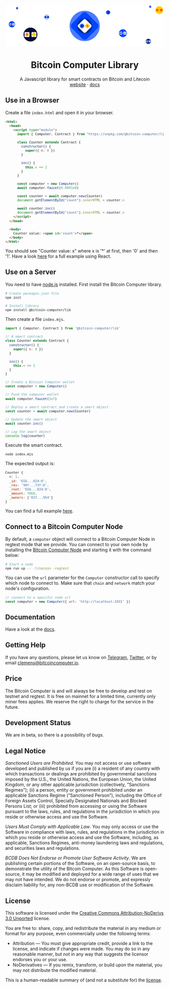 <div align="center">
  <img src="./imgs/bitcoin-computer-lib@1x.png" alt="bitcoin-computer-logo" border="0" style="max-height: 180px"/>
  <h1>Bitcoin Computer Library</h1>
  <p>
    A Javascript library for smart contracts on Bitcoin and Litecoin<br />
    <a href="http://bitcoincomputer.io/">website</a> &#183; <a href="http://docs.bitcoincomputer.io/">docs</a>
  </p>
</div>

## Use in a Browser

Create a file `index.html` and open it in your browser.

<font size=1>

```html
<html>
  <head>
    <script type="module">
      import { Computer, Contract } from "https://unpkg.com/@bitcoin-computer/lib/dist/bc-lib.browser.min.mjs";

      class Counter extends Contract {
        constructor() {
          super({ n: 0 })
        }

        inc() {
          this.n += 1
        }
      }

      const computer = new Computer()
      await computer.faucet(0.0001e8)

      const counter = await computer.new(Counter)
      document.getElementById("count").innerHTML = counter.n

      await counter.inc()
      document.getElementById("count").innerHTML = counter.n
    </script>
  </head>

  <body>
    Counter value: <span id='count'>*</span>
  </body>
</html>
```

</font>

You should see "Counter value: x" where x is '*' at first, then '0' and then '1'. Have a look [here](https://github.com/bitcoin-computer/monorepo/tree/main/packages/cra-template#readme) for a full example using React.

## Use on a Server

You need to have [node.js](https://nodejs.org/en/) installed. First install the Bitcoin Computer library.

<font size=1>

```bash
# Create packages.json file
npm init

# Install library
npm install @bitcoin-computer/lib
```

</font>

Then create a file `index.mjs`.

<font size=1>

```js
import { Computer, Contract } from '@bitcoin-computer/lib'

// A smart contract
class Counter extends Contract {
  constructor() {
    super({ n: 0 })
  }

  inc() {
    this.n += 1
  }
}

// Create a Bitcoin Computer wallet
const computer = new Computer()

// Fund the computer wallet
await computer.faucet(1e7)

// Deploy a smart contract and create a smart object
const counter = await computer.new(Counter)

// Update the smart object
await counter.inc()

// Log the smart object
console.log(counter)
```

</font>

Execute the smart contract.

<font size=1>

```bash
node index.mjs
```

</font>

The expected output is:

<font size=1>

```js
Counter {
  n: 1,
  _id: '656...024:0',
  _rev: '90f...73f:0',
  _root: '656...024:0',
  _amount: 7860,
  _owners: ['037...954']
}
```

</font>

You can find a full example [here](https://github.com/bitcoin-computer/monorepo/tree/main/packages/nodejs-template#readme).

## Connect to a Bitcoin Computer Node

By default, a `computer` object will connect to a Bitcoin Computer Node in regtest mode that we provide. You can connect to your own node by installing the [Bitcoin Computer Node](https://github.com/bitcoin-computer/monorepo/tree/main/packages/node#readme) and starting it with the command below:

<font size=1>

```bash
# Start a node
npm run up -- -litecoin -regtest
```

</font>

You can use the `url` parameter for the `Computer` constructor call to specify which node to connect to. Make sure that `chain` and `network` match your node's configuration.

<font size=1>

```js
// connect to a specific node url
const computer = new Computer({ url: 'http://localhost:1031' })
```

</font>

## Documentation

Have a look at the [docs](https://docs.bitcoincomputer.io/).

## Getting Help

If you have any questions, please let us know on <a href="https://t.me/thebitcoincomputer" target="_blank">Telegram</a>, <a href="https://twitter.com/TheBitcoinToken" target="_blank">Twitter</a>, or by email clemens@bitcoincomputer.io.

## Price

The Bitcoin Computer is and will always be free to develop and test on testnet and regtest. It is free on mainnet for a limited time, currently only miner fees applies. We reserve the right to charge for the service in the future.

## Development Status

We are in beta, so there is a possibility of bugs.

## Legal Notice

*Sanctioned Users are Prohibited*. You may not access or use software developed and published by us if you are (i) a resident of any country with which transactions or dealings are prohibited by governmental sanctions imposed by the U.S., the United Nations, the European Union, the United Kingdom, or any other applicable jurisdiction (collectively, “Sanctions Regimes”); (ii) a person, entity or government prohibited under an applicable Sanctions Regime (“Sanctioned Person”), including the Office of Foreign Assets Control, Specially Designated Nationals and Blocked Persons List; or (iii) prohibited from accessing or using the Software pursuant to the laws, rules, and regulations in the jurisdiction in which you reside or otherwise access and use the Software.

*Users Must Comply with Applicable Law*. You may only access or use the Software in compliance with laws, rules, and regulations in the jurisdiction in which you reside or otherwise access and use the Software, including, as applicable, Sanctions Regimes, anti-money laundering laws and regulations, and securities laws and regulations.

*BCDB Does Not Endorse or Promote User Software Activity*.  We are publishing certain portions of the Software, on an open-source basis, to demonstrate the utility of the Bitcoin Computer.  As this Software is open-source, it may be modified and deployed for a wide range of uses that we may not have intended.  We do not endorse or promote, and expressly disclaim liability for, any non-BCDB use or modification of the Software.

 

## License

This software is licensed under the [Creative Commons Attribution-NoDerivs 3.0 Unported](https://creativecommons.org/licenses/by-nd/3.0/) license.

You are free to: share, copy, and redistribute the material in any medium or format for any purpose, even commercially under the following terms:

- Attribution — You must give appropriate credit, provide a link to the license, and indicate if changes were made. You may do so in any reasonable manner, but not in any way that suggests the licensor endorses you or your use.
- NoDerivatives — If you remix, transform, or build upon the material, you may not distribute the modified material.

This is a human-readable summary of (and not a substitute for) the [license](https://creativecommons.org/licenses/by-nd/3.0/legalcode).
